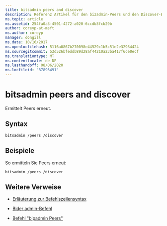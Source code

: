 ```yaml
---
title: bitsadmin peers and discover
description: Referenz Artikel für den bizadmin-Peers und den Discover-Befehl, mit dem Peers erneut ermittelt werden.
ms.topic: article
ms.assetid: 254fa0a3-4501-4272-a020-6ccdb3fcb29b
author: coreyp-at-msft
ms.author: coreyp
manager: dongill
ms.date: 10/16/2017
ms.openlocfilehash: 5116a0867b270098e44529c1b5c51e2e32934424
ms.sourcegitcommit: 53d526bfeddb89d28af44210a23ba417f6ce0ecf
ms.translationtype: MT
ms.contentlocale: de-DE
ms.lasthandoff: 08/06/2020
ms.locfileid: "87893491"
---
```

# <a name="bitsadmin-peers-and-discover"></a>bitsadmin peers and discover

Ermittelt Peers erneut.

## <a name="syntax"></a>Syntax

```
bitsadmin /peers /discover
```

## <a name="examples"></a>Beispiele

So ermitteln Sie Peers erneut:

```
bitsadmin /peers /discover
```

## <a name="additional-references"></a>Weitere Verweise

- [Erläuterung zur Befehlszeilensyntax](command-line-syntax-key.md)

- [Bider admin-Befehl](bitsadmin.md)

- [Befehl "bipadmin Peers"](bitsadmin-peers.md)
